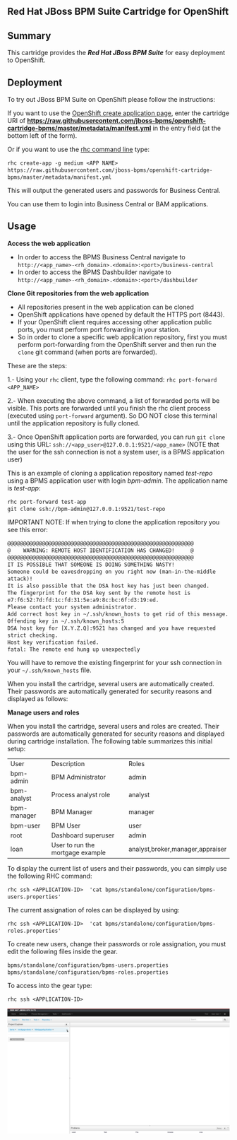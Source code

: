 ## Red Hat JBoss BPM Suite Cartridge for OpenShift

Summary
-------
This cartridge provides the **_Red Hat JBoss BPM Suite_** for easy deployment to OpenShift.

Deployment
----------

To try out JBoss BPM Suite on OpenShift please follow the instructions:

If you want to use the [OpenShift create application page](https://openshift.redhat.com/app/console/application_types), enter the cartridge URI of **https://raw.githubusercontent.com/jboss-bpms/openshift-cartridge-bpms/master/metadata/manifest.yml** in the entry field (at the bottom left of the form).

Or if you want to use the [rhc command line](https://www.openshift.com/developers/rhc-client-tools-install) type:

    rhc create-app -g medium <APP NAME> https://raw.githubusercontent.com/jboss-bpms/openshift-cartridge-bpms/master/metadata/manifest.yml

This will output the generated users and passwords for Business Central.

You can use them to login into Business Central or BAM applications.


Usage
-----

**Access the web application**

* In order to access the BPMS Business Central navigate to <code>http://&lt;app_name&gt;-&lt;rh_domain&gt;.&lt;domain&gt;:&lt;port&gt;/business-central</code>   
* In order to access the BPMS Dashbuilder navigate to <code>http://&lt;app_name&gt;-&lt;rh_domain&gt;.&lt;domain&gt;:&lt;port&gt;/dashbuilder</code>

**Clone Git repositories from the web application**

* All repositories present in the web application can be cloned    
* OpenShift applications have opened by default the HTTPS port (8443).    
* If your OpenShift client requires accessing other application public ports, you must perform port forwarding in your station.     
* So in order to clone a specific web application repository, first you must perform port-forwarding from the OpenShift server and then run the <code>clone</code> git command (when ports are forwarded).    

These are the steps:    
   
1.- Using your <code>rhc</code> client, type the following command: <code>rhc port-forward &lt;APP_NAME&gt;</code>       

2.- When executing the above command, a list of forwarded ports will be visible. This ports are forwarded until you finish the rhc client process (executed using <code>port-forward</code> argument). So DO NOT close this terminal until the application repository is fully cloned.     

3.- Once OpenShift application ports are forwarded, you can run <code>git clone</code> using this URL: <code>ssh://&lt;app_user&gt;@127.0.0.1:9521/&lt;app_name&gt;</code> (NOTE that the user for the ssh connection is not a system user, is a BPMS application user)     

This is an example of cloning a application repository named _test-repo_ using a BPMS application user with login _bpm-admin_. The application name is _test-app_:

    rhc port-forward test-app
    git clone ssh://bpm-admin@127.0.0.1:9521/test-repo

IMPORTANT NOTE: If when trying to clone the application repository you see this error:   

    @@@@@@@@@@@@@@@@@@@@@@@@@@@@@@@@@@@@@@@@@@@@@@@@@@@@@@@@@@@
    @    WARNING: REMOTE HOST IDENTIFICATION HAS CHANGED!     @
    @@@@@@@@@@@@@@@@@@@@@@@@@@@@@@@@@@@@@@@@@@@@@@@@@@@@@@@@@@@
    IT IS POSSIBLE THAT SOMEONE IS DOING SOMETHING NASTY!
    Someone could be eavesdropping on you right now (man-in-the-middle attack)!
    It is also possible that the DSA host key has just been changed.
    The fingerprint for the DSA key sent by the remote host is
    e7:f6:52:7d:fd:1c:fd:31:5e:a9:8c:bc:6f:d3:19:ed.
    Please contact your system administrator.
    Add correct host key in ~/.ssh/known_hosts to get rid of this message.
    Offending key in ~/.ssh/known_hosts:5
    DSA host key for [X.Y.Z.Q]:9521 has changed and you have requested strict checking.
    Host key verification failed.
    fatal: The remote end hung up unexpectedly

You will have to remove the existing fingerprint for your ssh connection in your <code>~/.ssh/known_hosts</code> file.

When you install the cartridge, several users are automatically created. Their passwords are automatically generated for security reasons and displayed as follows:


**Manage users and roles**

When you install the cartridge, several users and roles are created. Their passwords are automatically generated for security reasons and displayed during cartridge installation. The following table summarizes this initial setup:

<table>
<tr>
	<td>User</td>
	<td>Description</td>
	<td>Roles</td>
</tr>
<tr>
	<td>bpm-admin</td>
	<td>BPM Administrator</td>
	<td>admin</td>
</tr>
<tr>
	<td>bpm-analyst</td>
	<td>Process analyst role</td>
	<td>analyst</td>
</tr>
<tr>
	<td>bpm-manager</td>
	<td>BPM Manager</td>
	<td>manager</td>
</tr>
<tr>
	<td>bpm-user</td>
	<td>BPM User</td>
	<td>user</td>
</tr>
<tr>
	<td>root</td>
	<td>Dashboard superuser</td>
	<td>admin</td>
</tr>
<tr>
	<td>loan</td>
	<td>User to run the mortgage example</td>
	<td>analyst,broker,manager,appraiser</td>
</tr>
</table>


To display the current list of users and their passwords, you can simply use the following RHC command:

	rhc ssh <APPLICATION-ID>  'cat bpms/standalone/configuration/bpms-users.properties'

The current assignation of roles can be displayed by using:

	rhc ssh <APPLICATION-ID>  'cat bpms/standalone/configuration/bpms-roles.properties'

To create new users, change their passwords or role assignation, you must edit the following files inside the gear.
	
	bpms/standalone/configuration/bpms-users.properties
	bpms/standalone/configuration/bpms-roles.properties

To access into the gear type:

	rhc ssh <APPLICATION-ID>

<img title="Logo Title Text 1" alt="alt text" src="https://raw.githubusercontent.com/nmirasch/openshift-cartridge-bpms/master/example_img/1_exploreProject.png">






